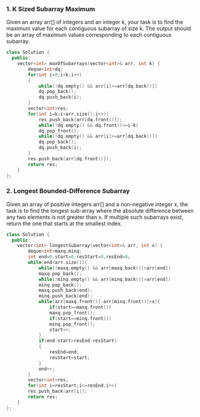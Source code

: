 ### 1. K Sized Subarray Maximum
Given an array arr[] of integers and an integer k, your task is to find the maximum value for each contiguous subarray of size k. The output should be an array of maximum values corresponding to each contiguous subarray.

```cpp
class Solution {
  public:
    vector<int> maxOfSubarrays(vector<int>& arr, int k) {
        deque<int>dq;
        for(int i=0;i<k;i++)
        {
            while(!dq.empty() && arr[i]>=arr[dq.back()])
            dq.pop_back();
            dq.push_back(i);
        }
        vector<int>res;
        for(int i=k;i<arr.size();i++){
            res.push_back(arr[dq.front()]);
            while(!dq.empty() && dq.front()<=i-k)
            dq.pop_front();
            while(!dq.empty() && arr[i]>=arr[dq.back()])
            dq.pop_back();
            dq.push_back(i);
        }
        res.push_back(arr[dq.front()]);
        return res;
    }
};
```

### 2. Longest Bounded-Difference Subarray
Given an array of positive integers arr[] and a non-negative integer x, the task is to find the longest sub-array where the absolute difference between any two elements is not greater than x.
If multiple such subarrays exist, return the one that starts at the smallest index.

```cpp
class Solution {
  public:
    vector<int> longestSubarray(vector<int>& arr, int x) {
        deque<int>maxq,minq;
        int end=0,start=0,resStart=0,resEnd=0;
        while(end<arr.size()){
            while(!maxq.empty() && arr[maxq.back()]<arr[end])
            maxq.pop_back();
            while(!minq.empty() && arr[minq.back()]>arr[end])
            minq.pop_back();
            maxq.push_back(end);
            minq.push_back(end);
            while(arr[maxq.front()]-arr[minq.front()]>x){
                if(start==maxq.front())
                maxq.pop_front();
                if(start==minq.front())
                minq.pop_front();
                start++;
            }
            if(end-start>resEnd-resStart)
            {
                resEnd=end;
                resStart=start;
            }
            end++;
        }
        vector<int>res;
        for(int i=resStart;i<=resEnd;i++)
        res.push_back(arr[i]);
        return res;
    }
};
```
